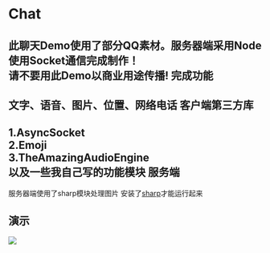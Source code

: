 # Chat
此聊天Demo使用了部分QQ素材。服务器端采用Node 使用Socket通信完成制作！   
请不要用此Demo以商业用途传播!
完成功能
--
文字、语音、图片、位置、网络电话
客户端第三方库
--
1.AsyncSocket   
2.Emoji   
3.TheAmazingAudioEngine   
以及一些我自己写的功能模块
服务端
--
服务器端使用了sharp模块处理图片 安装了[sharp](https://github.com/lovell/sharp)才能运行起来

演示
--
![](https://github.com/zx1262111739/Chat/blob/master/%E6%BC%94%E7%A4%BA.gif)
